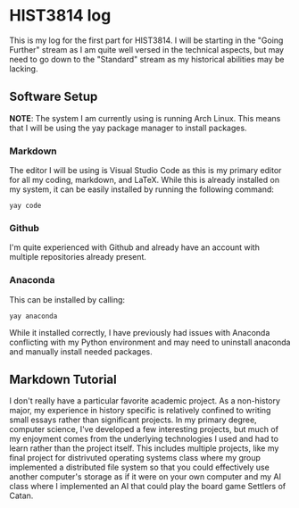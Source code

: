 # HIST3814 log

This is my log for the first part for HIST3814.
I will be starting in the "Going Further" stream as I am quite well versed in the technical aspects, but may need to go down to the "Standard" stream as my historical abilities may be lacking.

## Software Setup

**NOTE**: The system I am currently using is running Arch Linux. 
This means that I will be using the yay package manager to install packages.

### Markdown

The editor I will be using is Visual Studio Code as this is my primary editor for all my coding, markdown, and LaTeX. 
While this is already installed on my system, it can be easily installed by running the following command:
```
yay code
```

### Github

I'm quite experienced with Github and already have an account with multiple repositories already present.

### Anaconda

This can be installed by calling:
```
yay anaconda
```
While it installed correctly, I have previously had issues with Anaconda conflicting with my Python environment and may need to uninstall anaconda and manually install needed packages.

## Markdown Tutorial

I don't really have a particular favorite academic project.
As a non-history major, my experience in history specific is relatively confined to writing small essays rather than significant projects.
In my primary degree, computer science, I've developed a few interesting projects, but much of my enjoyment comes from the underlying technologies I used and had to learn rather than the project itself.
This includes multiple projects, like my final project for distrivuted operating systems class where my group implemented a distributed file system so that you could effectively use another computer's storage as if it were on your own computer and my AI class where I implemented an AI that could play the board game Settlers of Catan.